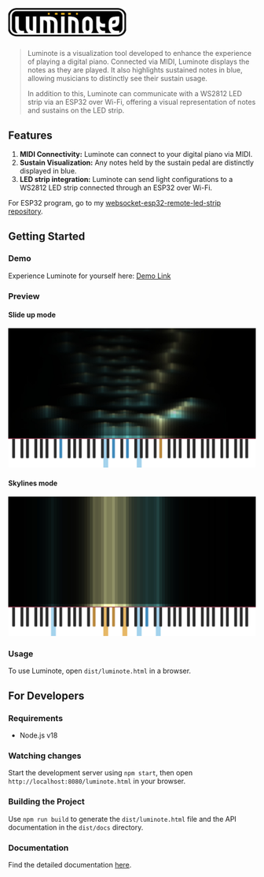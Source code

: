 # <img src="./logo-luminote.svg" alt="Lumitote" width="240"/>

> Luminote is a visualization tool developed to enhance the experience of playing a digital piano. Connected via MIDI, Luminote displays the notes as they are played. It also highlights sustained notes in blue, allowing musicians to distinctly see their sustain usage.
> 
> In addition to this, Luminote can communicate with a WS2812 LED strip via an ESP32 over Wi-Fi, offering a visual representation of notes and sustains on the LED strip.

## Features

1. **MIDI Connectivity:** Luminote can connect to your digital piano via MIDI.
2. **Sustain Visualization:** Any notes held by the sustain pedal are distinctly displayed in blue.
3. **LED strip integration:** Luminote can send light configurations to a WS2812 LED strip connected through an ESP32 over Wi-Fi.

For ESP32 program, go to my [websocket-esp32-remote-led-strip repository](https://github.com/Yori-Mirano/websocket-esp32-remote-led-strip).

## Getting Started

### Demo
Experience Luminote for yourself here: [Demo Link](https://yori-mirano.github.io/luminote/luminote.html)

### Preview
#### Slide up mode
![Slide up mode](preview-1.jpg)

#### Skylines mode
![Skylines mode](preview%202.jpg)

### Usage
To use Luminote, open `dist/luminote.html` in a browser.

## For Developers

### Requirements
- Node.js v18

### Watching changes
Start the development server using `npm start`, then open `http://localhost:8080/luminote.html` in your browser.

### Building the Project
Use `npm run build` to generate the `dist/luminote.html` file and the API documentation in the `dist/docs` directory.

### Documentation
Find the detailed documentation [here](https://yori-mirano.github.io/luminote/docs/modules.html).
